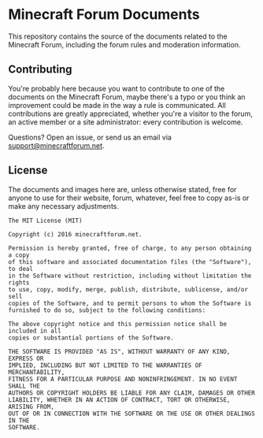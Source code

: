 # Minecraft Forum Documents

This repository contains the source of the documents related to the Minecraft Forum, including the forum rules and moderation information.

## Contributing

You're probably here because you want to contribute to one of the documents on the Minecraft Forum, maybe there's a typo or you think an improvement could be made in the way a rule is communicated. All contributions are greatly appreciated, whether you're a visitor to the forum, an active member or a site administrator: every contribution is welcome.

Questions? Open an issue, or send us an email via <support@minecraftforum.net>.

## License

The documents and images here are, unless otherwise stated, free for anyone to use for their website, forum, whatever, feel free to copy as-is or make any necessary adjustments.

```
The MIT License (MIT)

Copyright (c) 2016 minecraftforum.net.

Permission is hereby granted, free of charge, to any person obtaining a copy
of this software and associated documentation files (the "Software"), to deal
in the Software without restriction, including without limitation the rights
to use, copy, modify, merge, publish, distribute, sublicense, and/or sell
copies of the Software, and to permit persons to whom the Software is
furnished to do so, subject to the following conditions:

The above copyright notice and this permission notice shall be included in all
copies or substantial portions of the Software.

THE SOFTWARE IS PROVIDED "AS IS", WITHOUT WARRANTY OF ANY KIND, EXPRESS OR
IMPLIED, INCLUDING BUT NOT LIMITED TO THE WARRANTIES OF MERCHANTABILITY,
FITNESS FOR A PARTICULAR PURPOSE AND NONINFRINGEMENT. IN NO EVENT SHALL THE
AUTHORS OR COPYRIGHT HOLDERS BE LIABLE FOR ANY CLAIM, DAMAGES OR OTHER
LIABILITY, WHETHER IN AN ACTION OF CONTRACT, TORT OR OTHERWISE, ARISING FROM,
OUT OF OR IN CONNECTION WITH THE SOFTWARE OR THE USE OR OTHER DEALINGS IN THE
SOFTWARE.
```
